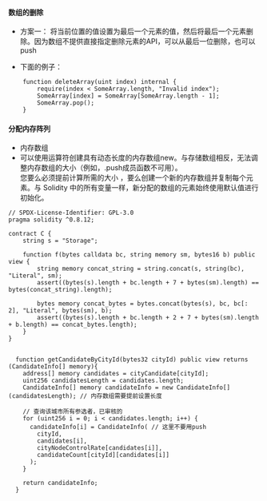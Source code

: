 #### 数组的删除

- 方案一： 将当前位置的值设置为最后一个元素的值，然后将最后一个元素删除。因为数组不提供直接指定删除元素的API，可以从最后一位删除，也可以push

- 下面的例子：

``` Solidity
    function deleteArray(uint index) internal {
        require(index < SomeArray.length, "Invalid index");
        SomeArray[index] = SomeArray[SomeArray.length - 1];
        SomeArray.pop();
    } 
```

#### 分配内存阵列

- 内存数组
- 可以使用运算符创建具有动态长度的内存数组new。与存储数组相反，无法调整内存数组的大小（例如，.push成员函数不可用）。  
  您要么必须提前计算所需的大小 ，要么创建一个新的内存数组并复制每个元素。与 Solidity 中的所有变量一样，新分配的数组的元素始终使用默认值进行初始化。

``` solidity
// SPDX-License-Identifier: GPL-3.0
pragma solidity ^0.8.12;

contract C {
    string s = "Storage";

    function f(bytes calldata bc, string memory sm, bytes16 b) public view {
        string memory concat_string = string.concat(s, string(bc), "Literal", sm);
        assert((bytes(s).length + bc.length + 7 + bytes(sm).length) == bytes(concat_string).length);

        bytes memory concat_bytes = bytes.concat(bytes(s), bc, bc[: 2], "Literal", bytes(sm), b);
        assert((bytes(s).length + bc.length + 2 + 7 + bytes(sm).length + b.length) == concat_bytes.length);
    }
}

```

```solidity

  function getCandidateByCityId(bytes32 cityId) public view returns (CandidateInfo[] memory){
    address[] memory candidates = cityCandidate[cityId];
    uint256 candidatesLength = candidates.length;
    CandidateInfo[] memory candidateInfo = new CandidateInfo[](candidatesLength); // 内存数组需要提前设置长度

    // 查询该城市所有参选者，已审核的
    for (uint256 i = 0; i < candidates.length; i++) {
      candidateInfo[i] = CandidateInfo( // 这里不要用push
        cityId,
        candidates[i],
        cityNodeControlRate[candidates[i]],
        candidateCount[cityId][candidates[i]]
      );
    }

    return candidateInfo;
  }
```